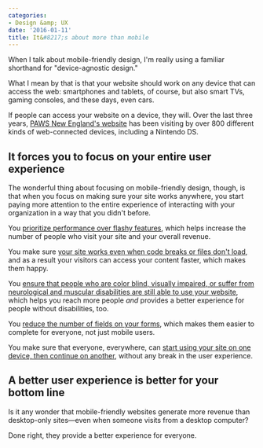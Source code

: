 ```yaml
---
categories:
- Design &amp; UX
date: '2016-01-11'
title: It&#8217;s about more than mobile
---
```


When I talk about mobile-friendly design, I'm really using a familiar shorthand for "device-agnostic design."

What I mean by that is that your website should work on any device that can access the web: smartphones and tablets, of course, but also smart TVs, gaming consoles, and these days, even cars.

If people can access your website on a device, they will. Over the last three years, [PAWS New England's website](http://pawsnewnegland.com) has been visiting by over 800 different kinds of web-connected devices, including a Nintendo DS.

<!--more-->

## It forces you to focus on your entire user experience

The wonderful thing about focusing on mobile-friendly design, though, is that when you focus on making sure your site works anywhere, you start paying more attention to the entire experience of interacting with your organization in a way that you didn't before.

You [prioritize performance over flashy features](/how-much-revenue-is-your-slow-website-costing-you/), which helps increase the number of people who visit your site and your overall revenue.

You make sure [your site works even when code breaks or files don't load](/how-to-make-sure-your-website-works-on-thousands-of-devices-without-losing-your-mind/), and as a result your visitors can access your content faster, which makes them happy.

You [ensure that people who are color blind, visually impaired, or suffer from neurological and muscular disabilities are still able to use your website](/design-for-color-blindness/), which helps you reach more people *and* provides a better experience for people without disabilities, too.

You [reduce the number of fields on your forms](/how-to-build-donation-forms-that-bring-in-more-revenue/), which makes them easier to complete for everyone, not just mobile users.

You make sure that everyone, everywhere, can [start using your site on one device, then continue on another](/the-mobile-context-myth/), without any break in the user experience.

## A better user experience is better for your bottom line

Is it any wonder that mobile-friendly websites generate more revenue than desktop-only sites&mdash;even when someone visits from a desktop computer?

Done right, they provide a better experience for everyone.